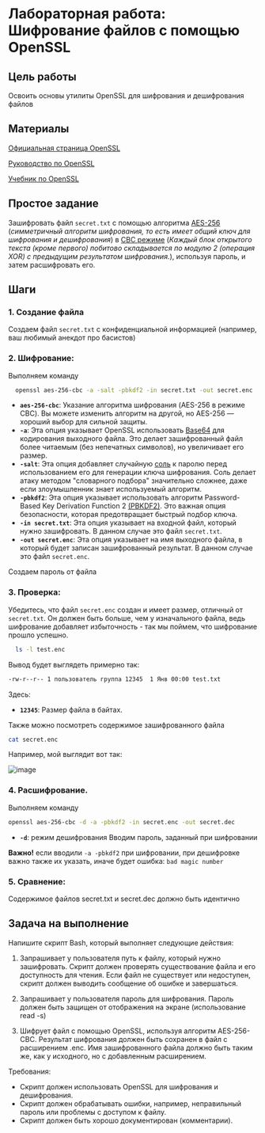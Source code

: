 # Лабораторная работа: Шифрование файлов с помощью OpenSSL
## Цель работы
Освоить основы утилиты OpenSSL для шифрования и дешифрования файлов
## Материалы
 [Официальная страница OpenSSL](https://www.openssl.org/)
 
 [Руководство по OpenSSL](https://www.openssl.org/docs/manmaster/) 
 
 [Учебник по OpenSSL](https://linuxhint.com/openssl_command/) 
 ## Простое задание
 Зашифровать файл `secret.txt` с помощью алгоритма [AES-256](https://baofeng.ru/blog/What-is-AES-256-encryption/) (_симметричный алгоритм шифрования, то есть имеет общий ключ для шифрования и дешифрования_) в [CBC режиме](https://ru.wikipedia.org/w/index.php?title=%D0%A0%D0%B5%D0%B6%D0%B8%D0%BC_%D1%81%D1%86%D0%B5%D0%BF%D0%BB%D0%B5%D0%BD%D0%B8%D1%8F_%D0%B1%D0%BB%D0%BE%D0%BA%D0%BE%D0%B2_%D1%88%D0%B8%D1%84%D1%80%D0%BE%D1%82%D0%B5%D0%BA%D1%81%D1%82%D0%B0&stable=1) (_Каждый блок открытого текста (кроме первого) побитово складывается по модулю 2 (операция XOR) с предыдущим результатом шифрования._), используя пароль, и затем расшифровать его.
 ## Шаги
 ### 1. Создание файла
 
 Создаем файл `secret.txt` с конфиденциальной информацией (например, ваш любимый анекдот про басистов)
 
### 2. Шифрование: 
Выполняем команду
 ```bash
   openssl aes-256-cbc -a -salt -pbkdf2 -in secret.txt -out secret.enc
 ```
* **`aes-256-cbc`**: Указание алгоритма шифрования (AES-256 в режиме CBC).  Вы можете изменить алгоритм на другой, но AES-256 — хороший выбор для сильной защиты.
* **`-a`**:  Эта опция указывает OpenSSL использовать [Base64](https://en.wikipedia.org/wiki/Base64) для кодирования выходного файла.  Это делает зашифрованный файл более читаемым (без непечатных символов), но увеличивает его размер.
* **`-salt`**: Эта опция добавляет случайную [соль](https://ru.wikipedia.org/wiki/%D0%A1%D0%BE%D0%BB%D1%8C_(%D0%BA%D1%80%D0%B8%D0%BF%D1%82%D0%BE%D0%B3%D1%80%D0%B0%D1%84%D0%B8%D1%8F)) к паролю перед использованием его для генерации ключа шифрования.  Соль делает атаку методом "словарного подбора" значительно сложнее, даже если злоумышленник знает используемый алгоритм.
* **`-pbkdf2`**:  Эта опция указывает использовать алгоритм Password-Based Key Derivation Function 2 [(PBKDF2)](https://ru.wikipedia.org/wiki/PBKDF2).  Это важная опция безопасности, которая предотвращает быстрый подбор ключа.
* **`-in secret.txt`**:  Эта опция указывает на входной файл, который нужно зашифровать. В данном случае это файл `secret.txt`.
* **`-out secret.enc`**:  Эта опция указывает на имя выходного файла, в который будет записан зашифрованный результат. В данном случае это файл `secret.enc`.

Создаем пароль от файла

### 3. Проверка: 
Убедитесь, что файл `secret.enc` создан и имеет размер, отличный от `secret.txt`. Он должен быть больше, чем у изначального файла, ведь шифрование добавляет избыточность - так мы поймем, что шифрование прошло успешно.
```bash
  ls -l test.enc
```
Вывод будет выглядеть примерно так:

```bash
-rw-r--r-- 1 пользователь группа 12345  1 Янв 00:00 test.txt
```
Здесь:
* **`12345`**:  Размер файла в байтах.

Также можно посмотреть содержимое зашифрованного файла
 ```bash
cat secret.enc
```
Например, мой выглядит вот так:

![image](https://github.com/user-attachments/assets/98c844be-b65f-47f3-9b4f-17f62d84714c)

### 4. Расшифрование. 
Выполняем команду
   ```bash
   openssl aes-256-cbc -d -a -pbkdf2 -in secret.enc -out secret.dec
   ```
* **`-d`**:  режим дешифрования
 Вводим пароль, заданный при шифровании

 **Важно!** если вводили `-a -pbkdf2` при шифровании, при дешифровке важно также их указать, иначе будет ошибка:
 ```bad magic number```

### 5. Сравнение: 
Содержимое файлов secret.txt и secret.dec должно быть идентично

## Задача на выполнение

Напишите скрипт Bash, который выполняет следующие действия:

1. Запрашивает у пользователя путь к файлу, который нужно зашифровать. Скрипт должен проверять существование файла и его доступность для чтения.  Если файл не существует или недоступен, скрипт должен выводить сообщение об ошибке и завершаться.

2. Запрашивает у пользователя пароль для шифрования.  Пароль должен быть защищен от отображения на экране (использование read -s)

3. Шифрует файл с помощью OpenSSL, используя алгоритм AES-256-CBC.  Результат шифрования должен быть сохранен в файл с расширением .enc.  Имя зашифрованного файла должно быть таким же, как у исходного, но с добавленным расширением.

Требования:

* Скрипт должен использовать OpenSSL для шифрования и дешифрования.
* Скрипт должен обрабатывать ошибки, например, неправильный пароль или проблемы с доступом к файлу.
* Скрипт должен быть хорошо документирован (комментарии).
